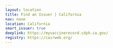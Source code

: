 ```yaml
---
layout: location
title: Find an Issuer | California
nav: none
location: California
smart_issuer: true
deeplink: https://myvaccinerecord.cdph.ca.gov/
registry: https://cairweb.org/
---
```

<!-- TODO: pull in deeplink with logic? -->